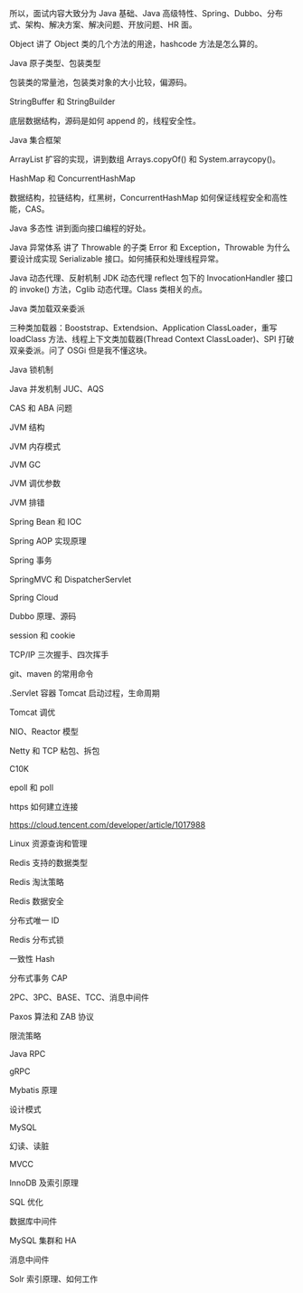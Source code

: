 所以，面试内容大致分为 Java 基础、Java 
高级特性、Spring、Dubbo、分布式、架构、解决方案、解决问题、开放问题、HR 面。

Object 讲了 Object 类的几个方法的用途，hashcode 方法是怎么算的。

Java 原子类型、包装类型

包装类的常量池，包装类对象的大小比较，偏源码。

StringBuffer 和 StringBuilder

底层数据结构，源码是如何 append 的，线程安全性。

Java 集合框架

ArrayList 扩容的实现，讲到数组 Arrays.copyOf() 和 System.arraycopy()。

HashMap 和 ConcurrentHashMap

数据结构，拉链结构，红黑树，ConcurrentHashMap 如何保证线程安全和高性能，CAS。

Java 多态性
讲到面向接口编程的好处。

Java 异常体系
讲了 Throwable 的子类 Error 和 Exception，Throwable 为什么要设计成实现 Serializable 接口。如何捕获和处理线程异常。

Java 动态代理、反射机制
JDK 动态代理 reflect 包下的 InvocationHandler 接口的 invoke() 方法，Cglib 动态代理。Class 类相关的点。

Java 类加载双亲委派

三种类加载器：Booststrap、Extendsion、Application ClassLoader，重写 loadClass 方法、线程上下文类加载器(Thread Context ClassLoader)、SPI 打破双亲委派。问了 OSGi 但是我不懂这块。

Java 锁机制

Java 并发机制 JUC、AQS

CAS 和 ABA 问题

JVM 结构

JVM 内存模式

JVM GC

JVM 调优参数

JVM 排错

Spring Bean 和 IOC

Spring AOP 实现原理

Spring 事务

SpringMVC 和 DispatcherServlet

Spring Cloud

Dubbo 原理、源码

session 和 cookie

TCP/IP 三次握手、四次挥手

git、maven 的常用命令

.Servlet 容器 Tomcat 启动过程，生命周期

Tomcat 调优

NIO、Reactor 模型

Netty 和 TCP 粘包、拆包

C10K

epoll 和 poll

https 如何建立连接

https://cloud.tencent.com/developer/article/1017988

Linux 资源查询和管理

Redis 支持的数据类型

Redis 淘汰策略

Redis 数据安全

分布式唯一 ID

Redis 分布式锁

一致性 Hash

分布式事务 CAP

2PC、3PC、BASE、TCC、消息中间件

Paxos 算法和 ZAB 协议

限流策略

Java RPC

gRPC

Mybatis 原理

设计模式

MySQL

幻读、读脏

MVCC

InnoDB 及索引原理

SQL 优化

数据库中间件

MySQL 集群和 HA

消息中间件

Solr 索引原理、如何工作